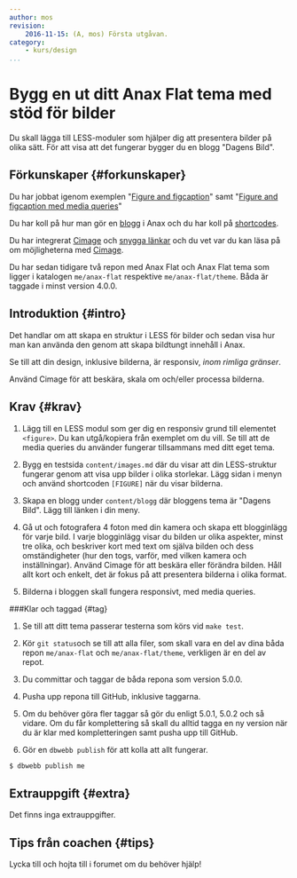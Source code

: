 ```yaml
---
author: mos
revision:
    2016-11-15: (A, mos) Första utgåvan.
category:
    - kurs/design
...
```

Bygg en ut ditt Anax Flat tema med stöd för bilder
===================================

Du skall lägga till LESS-moduler som hjälper dig att presentera bilder på olika sätt. För att visa att det fungerar bygger du en blogg "Dagens Bild".

<!--more-->



Förkunskaper {#forkunskaper}
-----------------------

Du har jobbat igenom exemplen "[Figure and figcaption](repo/design/example/figure/figure.html)" samt "[Figure and figcaption med media queries](repo/design/example/figure/figure-responsive.html)"

Du har koll på hur man gör en [blogg](anax/gor-en-blogg) i Anax och du har koll på [shortcodes](anax/shortcodes).

Du har integrerat [Cimage](anax/cimage-for-bildskalning) och [snygga länkar](anax/snygga-lankar) och du vet var du kan läsa på om möjligheterna med [Cimage](https://cimage.se/doc/features-and-options).

Du har sedan tidigare två repon med Anax Flat och Anax Flat tema som ligger i katalogen `me/anax-flat` respektive `me/anax-flat/theme`. Båda är taggade i minst version 4.0.0.



Introduktion {#intro}
-----------------------

Det handlar om att skapa en struktur i LESS för bilder och sedan visa hur man kan använda den genom att skapa bildtungt innehåll i Anax.

Se till att din design, inklusive bilderna, är responsiv, *inom rimliga gränser*.

Använd Cimage för att beskära, skala om och/eller processa bilderna.



Krav {#krav}
-----------------------

1. Lägg till en LESS modul som ger dig en responsiv grund till elementet `<figure>`. Du kan utgå/kopiera från exemplet om du vill. Se till att de media queries du använder fungerar tillsammans med ditt eget tema.

1. Bygg en testsida `content/images.md` där du visar att din LESS-struktur fungerar genom att visa upp bilder i olika storlekar. Lägg sidan i menyn och använd shortcoden `[FIGURE]` när du visar bilderna.

1. Skapa en blogg under `content/blogg` där bloggens tema är "Dagens Bild". Lägg till länken i din meny.

1. Gå ut och fotografera 4 foton med din kamera och skapa ett blogginlägg för varje bild. I varje blogginlägg visar du bilden ur olika aspekter, minst tre olika, och beskriver kort med text om själva bilden och dess omständigheter (hur den togs, varför, med vilken kamera och inställningar). Använd Cimage för att beskära eller förändra bilden. Håll allt kort och enkelt, det är fokus på att presentera bilderna i olika format.

1. Bilderna i bloggen skall fungera responsivt, med media queries.



###Klar och taggad {#tag}

1. Se till att ditt tema passerar testerna som körs vid `make test`.

1. Kör `git status`och se till att alla filer, som skall vara en del av dina båda repon `me/anax-flat` och `me/anax-flat/theme`, verkligen är en del av repot.

1. Du committar och taggar de båda repona som version 5.0.0.

1. Pusha upp repona till GitHub, inklusive taggarna.

1. Om du behöver göra fler taggar så gör du enligt 5.0.1, 5.0.2 och så vidare. Om du får komplettering så skall du alltid tagga en ny version när du är klar med kompletteringen samt pusha upp till GitHub.

1. Gör en `dbwebb publish` för att kolla att allt fungerar.

```bash
$ dbwebb publish me
```



Extrauppgift {#extra}
-----------------------

Det finns inga extrauppgifter.



Tips från coachen {#tips}
-----------------------

Lycka till och hojta till i forumet om du behöver hjälp!
